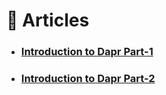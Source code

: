 # :orange_book: Articles

- ### [Introduction to Dapr Part-1](https://blog.geekyants.com/introduction-to-dapr-part-2-40c35dbae39f)
- ### [Introduction to Dapr Part-2](https://blog.geekyants.com/introduction-to-dapr-part-1-f26c79b7506c)

